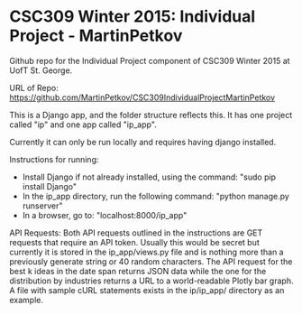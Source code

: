 # CSC309 Winter 2015: Individual Project - MartinPetkov
Github repo for the Individual Project component of CSC309 Winter 2015 at UofT St. George.

URL of Repo: https://github.com/MartinPetkov/CSC309IndividualProjectMartinPetkov

This is a Django app, and the folder structure reflects this. It has one project called "ip" and one app called "ip_app".

Currently it can only be run locally and requires having django installed.

Instructions for running:
* Install Django if not already installed, using the command: "sudo pip install Django"
* In the ip_app directory, run the following command: "python manage.py runserver"
* In a browser, go to: "localhost:8000/ip_app"


API Requests:
Both API requests outlined in the instructions are GET requests that require an API token. Usually this would be secret but currently it is stored in the ip_app/views.py file and is nothing more than a previously generate string or 40 random characters. The API request for the best k ideas in the date span returns JSON data while the one for the distribution by industries returns a URL to a world-readable Plotly bar graph. A file with sample cURL statements exists in the ip/ip_app/ directory as an example.
